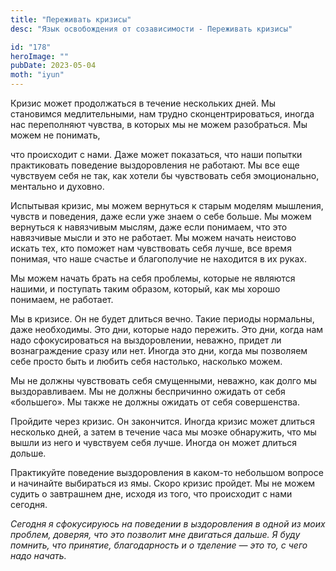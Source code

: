 ```yaml
---
title: "Переживать кризисы"
desc: "Язык освобождения от созависимости - Переживать кризисы"

id: "178"
heroImage: ""
pubDate: 2023-05-04
moth: "iyun"
---
```


Кризис может продолжаться в течение нескольких дней. Мы становимся
медлительными, нам трудно сконцентрироваться, иногда нас переполняют чувства,
в которых мы не можем разобраться. Мы можем не понимать,

что происходит с нами. Даже может показаться, что наши попытки практиковать
поведение выздоровления не работают. Мы все еще чувствуем себя не так, как
хотели бы чувствовать себя эмоционально, ментально и духовно.

Испытывая кризис, мы можем вернуться к старым моделям мышления, чувств и
поведения, даже если уже знаем о себе больше. Мы можем вернуться к навязчивым
мыслям, даже если понимаем, что это навязчивые мысли и это не работает. Мы
можем начать неистово искать тех, кто поможет нам чувствовать себя лучше, все
время понимая, что наше счастье и благополучие не находится в их руках.

Мы можем начать брать на себя проблемы, которые не являются нашими, и
поступать таким образом, который, как мы хорошо понимаем, не работает.

Мы в кризисе. Он не будет длиться вечно. Такие периоды нормальны, даже
необходимы. Это дни, которые надо пережить. Это дни, когда нам надо
сфокусироваться на выздоровлении, неважно, придет ли вознаграждение сразу или
нет. Иногда это дни, когда мы позволяем себе просто быть и любить себя
настолько, насколько можем.

Мы не должны чувствовать себя смущенными, неважно, как долго мы
выздоравливаем. Мы не должны беспричинно ожидать от себя «большего». Мы также
не должны ожидать от себя совершенства.

Пройдите через кризис. Он закончится. Иногда кризис может длиться несколько
дней, а затем в течение часа мы моэке обнаружить, что мы вышли из него и
чувствуем себя лучше. Иногда он может длиться дольше.

Практикуйте поведение выздоровления в каком-то небольшом вопросе и начинайте
выбираться из ямы. Скоро кризис пройдет. Мы не можем судить о завтрашнем дне,
исходя из того, что происходит с нами сегодня.

_Сегодня_ _я_ _сфокусируюсь_ _на_ _поведении_ _в_ _ыздоровления_ _в_ _одной_
_из_ _моих_ _проблем,_ _доверяя,_ _что_ _это_ _позволит_ _мне_ _двигаться_
_дальше._ _Я_ _буду_ _помнить,_ _что_ _принятие,_ _благодарность_ _и_ _о_
_тделение_ _—_ _это_ _то,_ _с_ _чего_ _надо_ _начать._
